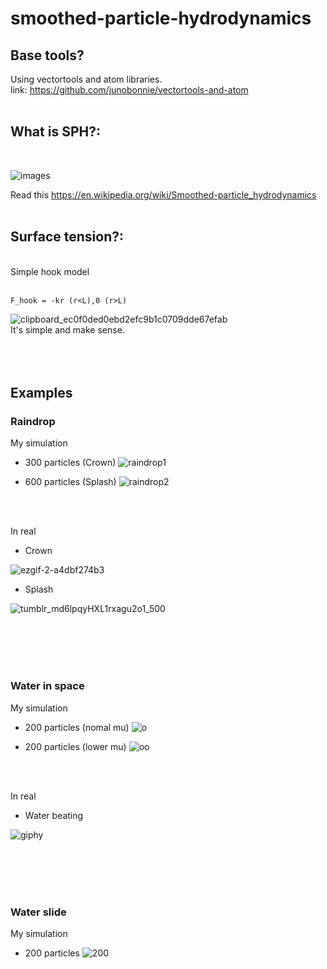 # smoothed-particle-hydrodynamics
## Base tools?

Using vectortools and atom libraries.
<br>
link: https://github.com/junobonnie/vectortools-and-atom
<br>
<br>
    
## What is SPH?: 

<br>

![images](https://user-images.githubusercontent.com/60418809/193488491-11d30c08-d1ab-4c16-9cae-aeb376e9948e.png)

Read this https://en.wikipedia.org/wiki/Smoothed-particle_hydrodynamics
<br>
<br>

## Surface tension?:
<br>
Simple hook model
<br>
<br>

    F_hook = -kr (r<L),0 (r>L)
          
![clipboard_ec0f0ded0ebd2efc9b1c0709dde67efab](https://user-images.githubusercontent.com/60418809/193487469-6a1c5375-ba23-45e5-ac4b-66cc6c67843b.png)
<br>
It's simple and make sense.
<br>
<br>
<br>
<br>
## Examples

  ### Raindrop
  
  My simulation
  <br>
  
  - 300 particles (Crown)
  ![raindrop1](https://user-images.githubusercontent.com/60418809/193486761-10b740a7-a9be-4469-9c3d-92c65f32925d.gif)
  
  - 600 particles (Splash)
  ![raindrop2](https://user-images.githubusercontent.com/60418809/193504709-0f4f4121-a72b-4660-9a09-d8daca3aecca.gif)

  <br>
  <br>
  
  In real
  
  - Crown
  
  ![ezgif-2-a4dbf274b3](https://user-images.githubusercontent.com/60418809/193487008-c888cc72-a78a-4278-8407-bd17a0ca52d8.gif)
  
  - Splash
  
  ![tumblr_md6lpqyHXL1rxagu2o1_500](https://user-images.githubusercontent.com/60418809/193504734-e0a68a0e-f2d0-441d-b22d-22e54b850df3.gif)

  <br>
  <br>
  <br>
  <br>
  
  ### Water in space

  My simulation
  <br>
 
  - 200 particles (nomal mu) 
  ![o](https://user-images.githubusercontent.com/60418809/193504844-4d266057-aacc-4afa-9b71-6c28013d680a.gif)

  - 200 particles (lower mu)
  ![oo](https://user-images.githubusercontent.com/60418809/193504849-63ce1c3b-20f9-4df7-a6d3-44676d78bfc0.gif)

  <br>
  <br>

  In real

  - Water beating
  
  ![giphy](https://user-images.githubusercontent.com/60418809/193505006-2ac62945-2174-449f-b008-0a17a481b279.gif)

  <br>
  <br>
  <br>
  <br>

  ### Water slide

  My simulation
  <br>


  - 200 particles
  ![200](https://user-images.githubusercontent.com/60418809/193504872-0e5ef3a7-6e7d-43ef-a5c1-620b8755e371.gif)
